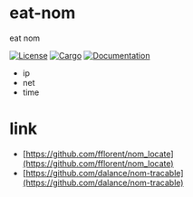 # eat-nom
eat nom 

[![License](https://img.shields.io/badge/license-MIT%2FApache--2.0-blue.svg)](
https://github.com/baoyachi/eat-nom)
[![Cargo](https://img.shields.io/crates/v/eat-nom.svg)](
https://crates.io/crates/eat-nom)
[![Documentation](https://docs.rs/eat-nom/badge.svg)](
https://docs.rs/eat-nom)

* ip
* net
* time

# link
* [https://github.com/fflorent/nom_locate](https://github.com/fflorent/nom_locate)
* [https://github.com/dalance/nom-tracable](https://github.com/dalance/nom-tracable)
